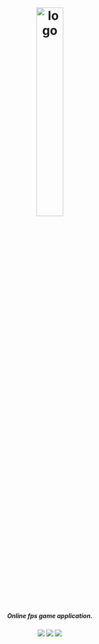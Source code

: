 <h1 align="center"><img src="https://github.com/Khoa-It/FPS-Online-KeyIt/assets/104067198/2bd2dbc4-70e6-49c9-bb0e-ad5f112f7d18" alt="logo" width="35%"></h1>
<h5 align="center"><i align="center">Online fps game application.</i></h5>
<p align="center">
  <img src="https://img.shields.io/badge/release-coming%20soon-blue">
  <img src="https://img.shields.io/github/license/raudio-project/raudio-server?color=red">
  <img src="https://img.shields.io/github/issues/raudio-project/raudio-server?color=green">
</p>

